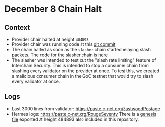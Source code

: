# December 8 Chain Halt

## Context
* Provider chain halted at height `484893`
* Provider chain was running code at this [git commit](https://github.com/cosmos/gaia/commit/2627f224c78010c1884f7e8da3d9ce0d5b54a812)
* The chain halted as soon as the `slasher` chain started relaying slash packets. The code for the slasher chain is [here](https://github.com/cosmos/interchain-security/tree/sainoe/malicious-consumer)
* The slasher was intended to test out the "slash rate limiting" feature of Interchain Security. This is intended to stop a consumer chain from slashing every validator on the provider at once. To test this, we created a malicious consumer chain in the GoC testnet that would try to slash every validator at once.

## Logs
* Last 3000 lines from validator: https://paste.c-net.org/EastwoodPostage
* Hermes logs: https://paste.c-net.org/RougeSeventy
There is a [genesis file](provider-genesis.json.gz) exported at height 484893 also included in this repository.